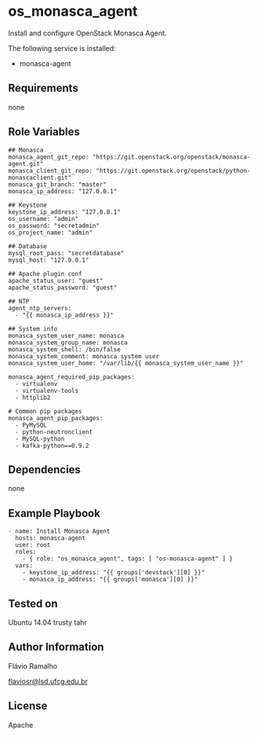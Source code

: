 os_monasca_agent
================

Install and configure OpenStack Monasca Agent.

The following service is installed:
- monasca-agent

Requirements
------------

none

Role Variables
--------------

    ## Monasca
    monasca_agent_git_repo: "https://git.openstack.org/openstack/monasca-agent.git"
    monasca_client_git_repo: "https://git.openstack.org/openstack/python-monascaclient.git"
    monasca_git_branch: "master"
    monasca_ip_address: "127.0.0.1"
    
    ## Keystone
    keystone_ip_address: "127.0.0.1"
    os_username: "admin"
    os_password: "secretadmin"
    os_project_name: "admin"
    
    ## Database
    mysql_root_pass: "secretdatabase"
    mysql_host: "127.0.0.1"
    
    ## Apache plugin conf
    apache_status_user: "guest"
    apache_status_password: "guest"
    
    ## NTP
    agent_ntp_servers:
      - "{{ monasca_ip_address }}"
    
    ## System info
    monasca_system_user_name: monasca
    monasca_system_group_name: monasca
    monasca_system_shell: /bin/false
    monasca_system_comment: monasca system user
    monasca_system_user_home: "/var/lib/{{ monasca_system_user_name }}"
    
    monasca_agent_required_pip_packages:
      - virtualenv
      - virtualenv-tools
      - httplib2
    
    # Common pip packages
    monasca_agent_pip_packages:
      - PyMySQL
      - python-neutronclient
      - MySQL-python
      - kafka-python==0.9.2

Dependencies
------------

none

Example Playbook
----------------

    - name: Install Monasca Agent
      hosts: monasca-agent
      user: root
      roles:
        - { role: "os_monasca_agent", tags: [ "os-monasca-agent" ] }
      vars:
        - keystone_ip_address: "{{ groups['devstack'][0] }}"
        - monasca_ip_address: "{{ groups['monasca'][0] }}"

Tested on
---------

Ubuntu 14.04 trusty tahr

Author Information
------------------
Flávio Ramalho

flaviosr@lsd.ufcg.edu.br

License
-------
Apache

